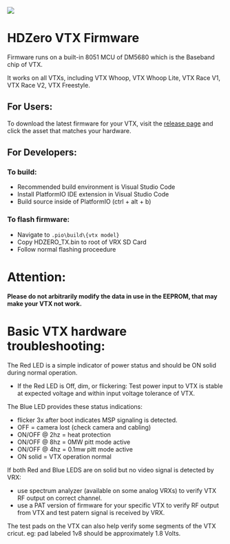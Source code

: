 ![](https://raw.githubusercontent.com/hd-zero/hdzero-vtx/main/misc/HDZero.png)

# HDZero VTX Firmware

Firmware runs on a built-in 8051 MCU of DM5680 which is the Baseband chip of VTX.

It works on all VTXs, including VTX Whoop, VTX Whoop Lite, VTX Race V1, VTX Race V2, VTX Freestyle.

## For Users:

To download the latest firmware for your VTX, visit the [release page](https://github.com/hd-zero/hdzero-vtx/releases) and click the asset that matches your hardware.

## For Developers:

### To build:
- Recommended build environment is Visual Studio Code
- Install PlatformIO IDE extension in Visual Studio Code
- Build source inside of PlatformIO (ctrl + alt + b)

### To flash firmware:
- Navigate to `.pio\build\{vtx model}`
- Copy HDZERO_TX.bin to root of VRX SD Card
- Follow normal flashing proceedure

# Attention:
**Please do not arbitrarily modify the data in use in the EEPROM, that may make your VTX not work.**

# Basic VTX hardware troubleshooting:
The Red LED is a simple indicator of power status and should be ON solid during normal operation. 
- If the Red LED is Off, dim, or flickering: Test power input to VTX is stable at expected voltage and within input voltage tolerance of VTX.

The Blue LED provides these status indications:
- flicker 3x after boot indicates MSP signaling is detected.
- OFF = camera lost (check camera and cabling)
- ON/OFF @ 2hz = heat protection
- ON/OFF @ 8hz = 0MW pitt mode active
- ON/OFF @ 4hz = 0.1mw pitt mode active
- ON solid = VTX operation normal

If both Red and Blue LEDS are on solid but no video signal is detected by VRX:
- use spectrum analyzer (available on some analog VRXs) to verify VTX RF output on correct channel.
- use a PAT version of firmware for your specific VTX to verify RF output from VTX and test patern signal is received by VRX.

The test pads on the VTX can also help verify some segments of the VTX cricut. eg: pad labeled 1v8 should be approximately 1.8 Volts.
